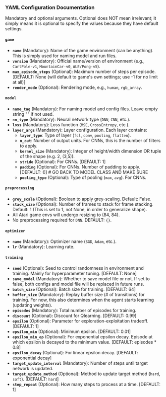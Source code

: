 ### YAML Configuration Documentation

Mandatory and optional arguments. Optional does NOT mean irrelevant; it simply means it is optional
to specify the values because they have default settings.

#### `game`
- **`name`** (Mandatory): Name of the game environment (can be anything). This is simply used for naming model and run files.
- **`version`** (Mandatory): Official name/version of environment (e.g., `CartPole-v1`, `MountainCar-v0`, `ALE/Pong-v5`).
- **`max_episode_steps`** (Optional): Maximum number of steps per episode. [DEFAULT: None (will default to game's own settings; use -1 for no limit at all)]
- **`render_mode`** (Optional): Rendering mode, e.g., `human`, `rgb_array`.

#### `model`
- **`name_tag`** (Mandatory): For naming model and config files. Leave empty string "" if  not used.
- **`nn_type`** (Mandatory): Neural network type (`DNN`, `CNN`, etc.).
- **`loss`** (Mandatory): Loss function (`MSE`, `CrossEntropy`, etc.).
- **`layer_args`** (Mandatory): Layer configuration. Each layer contains:
  - **`layer_type`**: Type of layer (`fcl`, `conv`, `pooling`, `flatten`).
  - **`n_out`**: Number of output units. For CNNs, this is the number of filters to apply.
  - **`kernel_size`** (Mandatory): Integer of height/width dimension OR tuple of the shape (e.g. 2, (3,5)).
  - **`stride`** (Optional): For CNNs. [DEFAULT: 1]
  - **`padding`** (Optional): For CNNs. Number of padding to apply. [DEFAULT: 0] # GO BACK TO MODEL CLASS AND MAKE SURE
  - **`pooling_type`** (Optional): Type of pooling (`max`, `avg`). For CNNs. 

#### `preprocessing`
- **`grey_scale`** (Optional): Boolean to apply grey-scaling. Default: False.
- **`stack_size`** (Optional): Number of frames to stack for frame stacking. Default: 1 (This is set to 1, not None, in order to generalize shape).
- All Atari game envs will undergo resizing to (84, 84).
- No preprocessing required for `DNN`. DEFAULT: `{}`.

#### `optimizer`
- **`name`** (Mandatory): Optimizer name (`SGD`, `Adam`, etc.).
- **`lr`** (Mandatory): Learning rate.

#### `training`
- **`seed`** (Optional): Seed to control randomness in environment and training. Mainly for hyperparameter tuning. [DEFAULT: None]
- **`save_model`** (Mandatory): Whether to save model file or not. If set to false, both configs and model file will be replaced in future runs.
- **`batch_size`** (Optional): Batch size for training. [DEFAULT: 64]
- **`buffer_size`** (Mandatory): Replay buffer size (# of transitions) for training. For now, this also determines when the agent starts learning (updating weights).
- **`episodes`** (Mandatory): Total number of episodes for training.
- **`discount`** (Optional): Discount for Qlearning. [DEFAULT: 0.99]
- **`epsilon`** (Optional): Parameter for exploration-exploitation tradeoff. [DEFAULT: 1]
- **`epsilon_min`** (Optional): Minimum epsilon. [DEFAULT: 0.01]
- **`epsilon_min_ep`** (Optional): For exponential epsilon decay. Episode at which epsilon is decayed to the minimum value. [DEFAULT: episodes * 0.8]
- **`epsilon_decay`** (Optional): For linear epsilon decay. [DEFAULT: exponential decay]
- **`target_update_interval`** (Mandatory): Number of steps until target network is updated.
- **`target_update_method`** (Optional): Method to update target method (`hard`, `soft`). [DEFAULT: `hard`]
- **`step_repeat`** (Optional): How many steps to process at a time. [DEFAULT: 1]
